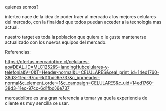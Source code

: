 quienes somos?

intertec nace de la idea de poder traer al mercado a los mejores celulares del mercado,
con la finalidad que todos puedan acceder a la tecnologia mas actual.

nuestro target es toda la poblacion que quiera o le guste mantenerse actualizado con los nuevos equipos del mercado.


Referencias:



https://ofertas.mercadolibre.cl/celulares-ao#DEAL_ID=MLC1252&S=landingHubcelulares-y-telefonia&V=0&T=Header-normal&L=CELULARES&deal_print_id=14ed1760-38d3-11ec-97cc-6d1fbd06e737&c_id=header-normal&c_element_order=1&c_campaign=CELULARES&c_uid=14ed1760-38d3-11ec-97cc-6d1fbd06e737

mercadolibre es una gran referencia a tomar ya que la experiencia de cliente es muy sencilla de usar.

